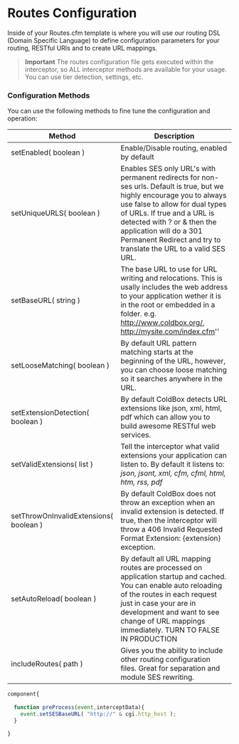 # Routes Configuration

Inside of your Routes.cfm template is where you will use our routing DSL (Domain Specific Language) to define configuration parameters for your routing, RESTful URIs and to create URL mappings.

> **Important** The routes configuration file gets executed within the interceptor, so ALL interceptor methods are available for your usage. You can use tier detection, settings, etc. 

### Configuration Methods

You can use the following methods to fine tune the configuration and operation:

|Method|Description|
|--|--|
|setEnabled( boolean )|Enable/Disable routing, enabled by default |
|setUniqueURLS( boolean ) |Enables SES only URL's with permanent redirects for non-ses urls. Default is true, but we highly encourage you to always use false to allow for dual types of URLs. If true and a URL is detected with ? or & then the application will do a 301 Permanent Redirect and try to translate the URL to a valid SES URL.|
|setBaseURL( string ) |The base URL to use for URL writing and relocations. This is usally includes the web address to your application wether it is in the root or embedded in a folder. e.g. http://www.coldbox.org/, http://mysite.com/index.cfm''|
|setLooseMatching( boolean ) |By default URL pattern matching starts at the beginning of the URL, however, you can choose loose matching so it searches anywhere in the URL.|
|setExtensionDetection( boolean ) |By default ColdBox detects URL extensions like json, xml, html, pdf which can allow you to build awesome RESTful web services.|
|setValidExtensions( list ) |Tell the interceptor what valid extensions your application can listen to. By default it listens to: *json, jsont, xml, cfm, cfml, html, htm, rss, pdf*|
|setThrowOnInvalidExtensions( boolean ) |By default ColdBox does not throw an exception when an invalid extension is detected. If true, then the interceptor will throw a 406 Invalid Requested Format Extension: {extension} exception.|
|setAutoReload( boolean ) |By default all URL mapping routes are processed on application startup and cached. You can enable auto reloading of the routes in each request just in case your are in development and want to see change of URL mappings immediately. TURN TO FALSE IN PRODUCTION|
|includeRoutes( path ) |Gives you the ability to include other routing configuration files. Great for separation and module SES rewriting.|

```js
component{
  
  function preProcess(event,interceptData){
    event.setSESBaseURL( "http://" & cgi.http_host );
  }

}
```

